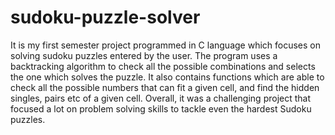# sudoku-puzzle-solver

It is my first semester project programmed in C language which focuses on solving sudoku puzzles entered by the user. The program uses a backtracking algorithm to check all the possible combinations and selects the one which solves the puzzle. It also contains functions which are able to check all the possible numbers that can fit a given cell, and find the hidden singles, pairs etc of a given cell. Overall, it was a challenging project that focused a lot on problem solving skills to tackle even the hardest Sudoku puzzles.
